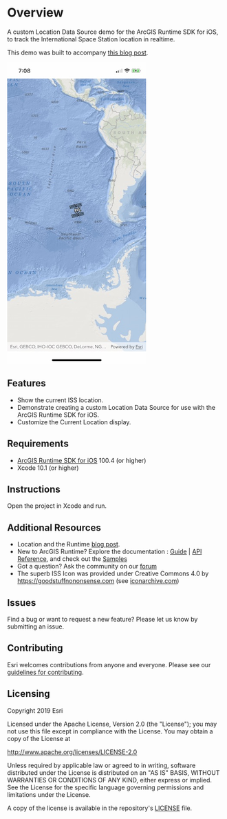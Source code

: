# Overview
A custom Location Data Source demo for the ArcGIS Runtime SDK for iOS, to track the International Space Station location in realtime.

This demo was built to accompany [this blog post](https://community.esri.com/community/developers/native-app-developers/arcgis-runtime-sdk-for-ios/blog/2019/05/08/runtime-location-part-1-the-blue-dot).

![Image](app-image.jpg)

## Features

* Show the current ISS location.
* Demonstrate creating a custom Location Data Source for use with the ArcGIS Runtime SDK for iOS.
* Customize the Current Location display.

## Requirements
* [ArcGIS Runtime SDK for iOS](https://developers.arcgis.com/en/ios/) 100.4 (or higher)
* Xcode 10.1 (or higher)

## Instructions

Open the project in Xcode and run.

## Additional Resources

* Location and the Runtime [blog post](https://community.esri.com/community/developers/native-app-developers/arcgis-runtime-sdk-for-ios/blog/2019/05/08/runtime-location-part-1-the-blue-dot).
* New to ArcGIS Runtime? Explore the documentation : [Guide](https://developers.arcgis.com/ios) | [API Reference](https://developers.arcgis.com/ios/latest/api-reference/), and check out the [Samples](https://github.com/Esri/arcgis-runtime-samples-ios)
* Got a question? Ask the community on our [forum](http://geonet.esri.com/community/developers/native-app-developers/arcgis-runtime-sdk-for-ios)
* The superb ISS Icon was provided under Creative Commons 4.0 by https://goodstuffnononsense.com (see [iconarchive.com](http://www.iconarchive.com/show/free-space-icons-by-goodstuff-no-nonsense/international-space-station-icon.html))


## Issues

Find a bug or want to request a new feature?  Please let us know by submitting an issue.

## Contributing

Esri welcomes contributions from anyone and everyone. Please see our [guidelines for contributing](https://github.com/esri/contributing).

## Licensing
Copyright 2019 Esri

Licensed under the Apache License, Version 2.0 (the "License");
you may not use this file except in compliance with the License.
You may obtain a copy of the License at

   http://www.apache.org/licenses/LICENSE-2.0

Unless required by applicable law or agreed to in writing, software
distributed under the License is distributed on an "AS IS" BASIS,
WITHOUT WARRANTIES OR CONDITIONS OF ANY KIND, either express or implied.
See the License for the specific language governing permissions and
limitations under the License.

A copy of the license is available in the repository's [LICENSE]( /LICENSE) file.
